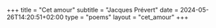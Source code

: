 +++
title = "Cet amour"
subtitle = "Jacques Prévert"
date = 2024-05-26T14:20:51+02:00
type = "poems"
layout = "cet_amour"
+++
